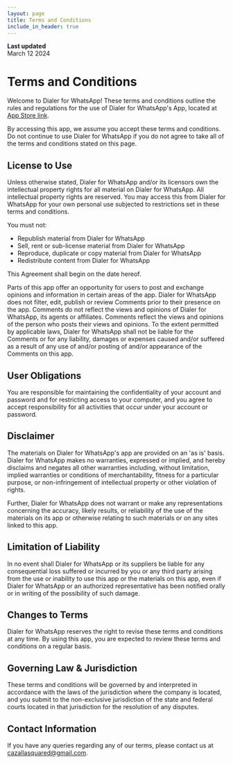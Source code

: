 ```yaml
---
layout: page
title: Terms and Conditions
include_in_header: true
---
```


**Last updated**  
March 12 2024

# Terms and Conditions

Welcome to Dialer for WhatsApp! These terms and conditions outline the rules and regulations for the use of Dialer for WhatsApp's App, located at [App Store link](https://apps.apple.com/us/app/dialer-for-whatsapp-direct/id1534997088).

By accessing this app, we assume you accept these terms and conditions. Do not continue to use Dialer for WhatsApp if you do not agree to take all of the terms and conditions stated on this page.

## License to Use

Unless otherwise stated, Dialer for WhatsApp and/or its licensors own the intellectual property rights for all material on Dialer for WhatsApp. All intellectual property rights are reserved. You may access this from Dialer for WhatsApp for your own personal use subjected to restrictions set in these terms and conditions.

You must not:

- Republish material from Dialer for WhatsApp
- Sell, rent or sub-license material from Dialer for WhatsApp
- Reproduce, duplicate or copy material from Dialer for WhatsApp
- Redistribute content from Dialer for WhatsApp

This Agreement shall begin on the date hereof.

Parts of this app offer an opportunity for users to post and exchange opinions and information in certain areas of the app. Dialer for WhatsApp does not filter, edit, publish or review Comments prior to their presence on the app. Comments do not reflect the views and opinions of Dialer for WhatsApp, its agents or affiliates. Comments reflect the views and opinions of the person who posts their views and opinions. To the extent permitted by applicable laws, Dialer for WhatsApp shall not be liable for the Comments or for any liability, damages or expenses caused and/or suffered as a result of any use of and/or posting of and/or appearance of the Comments on this app.

## User Obligations

You are responsible for maintaining the confidentiality of your account and password and for restricting access to your computer, and you agree to accept responsibility for all activities that occur under your account or password.

## Disclaimer

The materials on Dialer for WhatsApp's app are provided on an 'as is' basis. Dialer for WhatsApp makes no warranties, expressed or implied, and hereby disclaims and negates all other warranties including, without limitation, implied warranties or conditions of merchantability, fitness for a particular purpose, or non-infringement of intellectual property or other violation of rights.

Further, Dialer for WhatsApp does not warrant or make any representations concerning the accuracy, likely results, or reliability of the use of the materials on its app or otherwise relating to such materials or on any sites linked to this app.

## Limitation of Liability

In no event shall Dialer for WhatsApp or its suppliers be liable for any consequential loss suffered or incurred by you or any third party arising from the use or inability to use this app or the materials on this app, even if Dialer for WhatsApp or an authorized representative has been notified orally or in writing of the possibility of such damage.

## Changes to Terms

Dialer for WhatsApp reserves the right to revise these terms and conditions at any time. By using this app, you are expected to review these terms and conditions on a regular basis.

## Governing Law & Jurisdiction

These terms and conditions will be governed by and interpreted in accordance with the laws of the jurisdiction where the company is located, and you submit to the non-exclusive jurisdiction of the state and federal courts located in that jurisdiction for the resolution of any disputes.

## Contact Information

If you have any queries regarding any of our terms, please contact us at cazallasquared@gmail.com.
